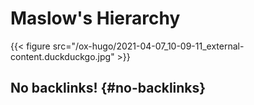 # Maslow's Hierarchy


{{< figure src="/ox-hugo/2021-04-07_10-09-11_external-content.duckduckgo.jpg" >}}


## No backlinks! {#no-backlinks}

